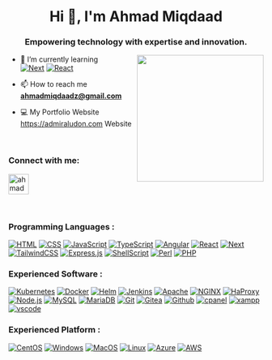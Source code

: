 <h1 align="center">Hi 👋, I'm Ahmad Miqdaad</h1>
<h3 align="center">Empowering technology with expertise and innovation.</h3>
<img src="https://raw.githubusercontent.com/admiraludon6/admiraludon6/master/images/undraw_programmer_re_owql.svg" width="250" height="250" frameBorder="0" class="giphy-embed" align="right" allowFullScreen>

- 🌱 I’m currently learning <br>
[![Next][Next.js]][Next-url] [![React][React.js]][React-url]


- 📫 How to reach me <br> **ahmadmiqdaadz@gmail.com** 

- 💻 My Portfolio Website <br> https://admiraludon.com
Website
<br>

<h3 align="left">Connect with me:</h3>
<p align="left">
<a href="https://linkedin.com/in/miqdaadz" target="_blank"><img align="center" src="https://raw.githubusercontent.com/admiraludon6/admiraludon6/master/icons/linkedin-svgrepo-com.svg" alt="ahmadmiqdaad zaini" height="40" width="40" /></a>
</p>

<br>
<h3 align="left">Programming Languages :</h3>
<p align="left"> 

  <!-- <a href="https://en.wikipedia.org/wiki/HTML" target="_blank" rel="noreferrer"> 
  <img src="https://raw.githubusercontent.com/admiraludon6/admiraludon6/master/icons/html-5-svgrepo-com.svg" 
       alt="html5" width="40" height="40"/> 
  </a>  -->

  <!-- <a href="https://en.wikipedia.org/wiki/CSS" target="_blank" rel="noreferrer"> 
  <img src="https://raw.githubusercontent.com/admiraludon6/admiraludon6/master/icons/css-3-svgrepo-com.svg" 
       alt="css3" width="40" height="40"/> 
  </a>  -->

  <!-- <a href="https://www.javascript.com/" target="_blank" rel="noreferrer"> 
  <img src="https://raw.githubusercontent.com/admiraludon6/admiraludon6/master/icons/js-svgrepo-com.svg" 
       alt="javascript" width="40" height="40"/> 
  </a>  -->

  <!-- <a href="https://www.typescriptlang.org/" target="_blank" rel="noreferrer"> 
  <img src="https://raw.githubusercontent.com/admiraludon6/admiraludon6/master/icons/typescript-icon-svgrepo-com.svg" 
       alt="typescript" width="40" height="40"/> 
  </a>  -->
  
  <!-- <a href="https://angular.io/" target="_blank" rel="noreferrer"> 
  <img src="https://raw.githubusercontent.com/admiraludon6/admiraludon6/master/icons/angular-svgrepo-com.svg" 
       alt="angular" width="40" height="40"/> 
  </a>  -->
  
  <!-- <a href="https://reactjs.org/" target="_blank" rel="noreferrer"> 
  <img src="https://raw.githubusercontent.com/admiraludon6/admiraludon6/master/icons/react-svgrepo-com.svg" 
       alt="reactjs" width="40" height="40"/> 
  </a>  -->
  
  <!-- <a href="https://nextjs.org/" target="_blank" rel="noreferrer"> 
  <img src="https://raw.githubusercontent.com/admiraludon6/admiraludon6/master/icons/nextjs-fill-svgrepo-com.svg" 
       alt="nextjs" width="40" height="40"/> 
  </a>  -->
  
  <!-- <a href="https://tailwindcss.com/" target="_blank" rel="noreferrer"> 
  <img src="https://raw.githubusercontent.com/admiraludon6/admiraludon6/master/icons/tailwind-svgrepo-com.svg" 
       alt="tailwindcss" width="40" height="40"/> 
  </a>  -->

  <!-- <a href="https://expressjs.com/" target="_blank" rel="noreferrer"> 
  <img src="https://raw.githubusercontent.com/admiraludon6/admiraludon6/master/icons/express-svgrepo-com.svg" 
       alt="expressjs" height="40"/> 
  </a>  -->

  <!-- <a href="https://www.gnu.org/software/bash/" target="_blank" rel="noreferrer"> 
  <img src="https://raw.githubusercontent.com/admiraludon6/admiraludon6/master/icons/bash-svgrepo-com.svg" 
       alt="bash" height="30"/> 
  </a>  -->

  <!-- <a href="https://www.perl.org/" target="_blank" rel="noreferrer"> 
  <img src="https://raw.githubusercontent.com/admiraludon6/admiraludon6/master/icons/perl2-svgrepo-com.svg" 
       alt="perl" width="40" height="40"/> 
  </a>  -->

  <!-- <a href="https://www.php.net/" target="_blank" rel="noreferrer"> 
  <img src="https://raw.githubusercontent.com/admiraludon6/admiraludon6/master/icons/php-svgrepo-com.svg" 
       alt="perl" width="40" height="40"/> 
  </a>  -->

  [![HTML][HTML]][HTML-url] [![CSS][CSS]][CSS-url] [![JavaScript][JavaScript]][JavaScript-url] [![TypeScript][TypeScript]][TypeScript-url]
 [![Angular][Angular]][Angular-url] [![React][React.js]][React-url] [![Next][Next.js]][Next-url] [![TailwindCSS][TailwindCSS]][TailwindCSS-url] [![Express.js][Express.js]][Express-url] [![ShellScript][ShellScript]][ShellScript-url] [![Perl][Perl]][Perl-url] [![PHP][PHP]][PHP-url]

  </p>

  <h3 align="left">Experienced Software :</h3>
  <p align="left"> 

  <!-- <a href="https://kubernetes.io/" target="_blank" rel="noreferrer"> 
  <img src="https://raw.githubusercontent.com/admiraludon6/admiraludon6/master/icons/kubernetes-svgrepo-com.svg" 
       alt="kubernetes" width="40" height="40"/> 
  </a>  -->

  <!-- <a href="https://www.docker.com/" target="_blank" rel="noreferrer"> 
  <img src="https://raw.githubusercontent.com/admiraludon6/admiraludon6/master/icons/docker-svgrepo-com.svg" 
       alt="docker" width="40" height="40"/> 
  </a>  -->

  <!-- 
  <a href="https://helm.sh/" target="_blank" rel="noreferrer"> 
  <img src="https://raw.githubusercontent.com/admiraludon6/admiraludon6/master/icons/helm-svgrepo-com.svg" 
       alt="helmchart" width="40" height="40"/> 
  </a>  -->

  <!-- <a href="https://www.jenkins.io/" target="_blank" rel="noreferrer"> 
  <img src="https://raw.githubusercontent.com/admiraludon6/admiraludon6/master/icons/jenkins-svgrepo-com.svg" 
       alt="helmchart" width="40" height="40"/> 
  </a>  -->

  <!-- <a href="https://httpd.apache.org/" target="_blank" rel="noreferrer"> 
  <img src="https://raw.githubusercontent.com/admiraludon6/admiraludon6/master/icons/apache-svgrepo-com.svg" 
       alt="apache" width="40" height="40"/> 
  </a>  -->
  
  <!-- <a href="https://www.nginx.com/" target="_blank" rel="noreferrer"> 
  <img src="https://raw.githubusercontent.com/admiraludon6/admiraludon6/master/icons/nginx-svgrepo-com.svg" 
       alt="nginx" width="40" height="40"/> 
  </a>  -->
  
  <!-- <a href="https://www.haproxy.org/" target="_blank" rel="noreferrer"> 
  <img src="https://raw.githubusercontent.com/admiraludon6/admiraludon6/master/icons/haproxy-svgrepo-com.svg" 
       alt="haproxy" height="40"/> 
  </a>  -->

  <!-- <a href="https://nodejs.org/en/" target="_blank" rel="noreferrer"> 
  <img src="https://raw.githubusercontent.com/admiraludon6/admiraludon6/master/icons/nodejs-svgrepo-com.svg" 
       alt="nodejs" height="20"/> 
  </a>  -->

  <!-- <a href="https://www.mysql.com/" target="_blank" rel="noreferrer"> 
  <img src="https://raw.githubusercontent.com/admiraludon6/admiraludon6/master/icons/mysql-logo-svgrepo-com.svg" 
       alt="mysql" width="60"/> 
  </a>  -->

  <!-- <a href="https://mariadb.org/" target="_blank" rel="noreferrer"> 
  <img src="https://raw.githubusercontent.com/admiraludon6/admiraludon6/master/icons/mariadb-svgrepo-com.svg" 
       alt="mariadb" width="60"/> 
  </a>  -->

  <!-- <a href="https://git-scm.com/" target="_blank" rel="noreferrer"> 
  <img src="https://raw.githubusercontent.com/admiraludon6/admiraludon6/master/icons/git-svgrepo-com.svg" 
       alt="git" width="40" height="40"/> 
  </a>  -->

  <!-- <a href="https://gitea.io/en-us/" target="_blank" rel="noreferrer"> 
  <img src="https://raw.githubusercontent.com/admiraludon6/admiraludon6/master/icons/gitea-svgrepo-com.svg" 
       alt="gitea" width="40" height="40"/> 
  </a>  -->

  <!-- <a href="https://github.com/" target="_blank" rel="noreferrer"> 
  <img src="https://raw.githubusercontent.com/admiraludon6/admiraludon6/master/icons/github-svgrepo-com.svg" 
       alt="github" width="40" height="40"/> 
  </a>  -->

  <!-- <a href="https://cpanel.net/" target="_blank" rel="noreferrer"> 
  <img src="https://raw.githubusercontent.com/admiraludon6/admiraludon6/master/icons/cpanel-svgrepo-com.svg" 
       alt="cpanel" width="40" height="40"/> 
  </a>  -->

  <!-- <a href="https://www.apachefriends.org/" target="_blank" rel="noreferrer"> 
  <img src="https://raw.githubusercontent.com/admiraludon6/admiraludon6/master/icons/xampp-svgrepo-com.svg" 
       alt="xampp" height="35" height="35"/> 
  </a>  -->

  <!-- <a href="https://code.visualstudio.com/" target="_blank" rel="noreferrer"> 
  <img src="https://raw.githubusercontent.com/admiraludon6/admiraludon6/master/icons/vscode-svgrepo-com.svg" 
       alt="xampp" height="40"/>  -->
  </a> 

  [![Kubernetes][Kubernetes]][Kubernetes-url] [![Docker][Docker]][Docker-url] [![Helm][Helm]][Helm-url] [![Jenkins][Jenkins]][Jenkins-url] [![Apache][Apache]][Apache-url] [![NGINX][NGINX]][NGINX-url] [![HaProxy][HaProxy]][HaProxy-url] [![Node.js][Node.js]][Node.js-url] [![MySQL][MySQL]][MySQL-url] [![MariaDB][MariaDB]][MariaDB-url] [![Git][Git]][Git-url] [![Gitea][Gitea]][Gitea-url] [![Github][Github]][Github-url] [![cpanel][cpanel]][cpanel-url] [![xampp][xampp]][xampp-url] [![vscode][vscode]][vscode-url]

  </p>

  <h3 align="left">Experienced Platform :</h3>
  <p align="left"> 
  
  <!-- <a href="https://www.centos.org/" target="_blank" rel="noreferrer"> 
  <img src="https://raw.githubusercontent.com/admiraludon6/admiraludon6/master/icons/centos-svgrepo-com.svg" 
       alt="centos" height="35"/> 
  </a>  -->

  <!-- <a href="https://www.microsoft.com/en-my/windows/?r=1" target="_blank" rel="noreferrer"> 
  <img src="https://raw.githubusercontent.com/admiraludon6/admiraludon6/master/icons/windowsphone-color-svgrepo-com.svg" 
       alt="windows" width="30" height="30"/> 
  </a>  -->
  
  <!-- <a href="https://www.apple.com/my/macos/" target="_blank" rel="noreferrer"> 
  <img src="https://raw.githubusercontent.com/admiraludon6/admiraludon6/master/icons/macos-svgrepo-com.svg" 
       alt="macos" width="40" height="40"/> 
  </a>  -->
  
  <!-- <a href="https://www.linux.org/" target="_blank" rel="noreferrer"> 
  <img src="https://raw.githubusercontent.com/admiraludon6/admiraludon6/master/icons/linux-svgrepo-com.svg" 
       alt="linux" width="40" height="40"/> 
  </a>  -->
  
  <!-- <a href="https://azure.microsoft.com/en-us" target="_blank" rel="noreferrer"> 
  <img src="https://raw.githubusercontent.com/admiraludon6/admiraludon6/master/icons/azure-svgrepo-com.svg" 
       alt="azure" width="40" height="40"/> 
  </a>  -->
  
  <!-- <a href="https://aws.amazon.com/" target="_blank" rel="noreferrer"> 
  <img src="https://raw.githubusercontent.com/admiraludon6/admiraludon6/master/icons/aws-svgrepo-com.svg" 
       alt="aws" width="40" height="40"/> 
  </a>  -->

  [![CentOS][CentOS]][CentOS-url] [![Windows][Windows]][Windows-url] [![MacOS][MacOS]][MacOS-url] [![Linux][Linux]][Linux-url] [![Azure][Azure]][Azure-url] [![AWS][AWS]][AWS-url]
  </p>

<!-- MARKDOWN LINKS & IMAGES -->
<!-- https://www.markdownguide.org/basic-syntax/#reference-style-links -->
[Next.js]: https://img.shields.io/badge/next.js-000000?style=for-the-badge&logo=nextdotjs&logoColor=white
[Next-url]: https://nextjs.org/
[React.js]: https://img.shields.io/badge/React-20232A?style=for-the-badge&logo=react&logoColor=61DAFB
[React-url]: https://reactjs.org/
[HTML]: https://img.shields.io/badge/html5-f16529?style=for-the-badge&logo=html5&logoColor=white
[HTML-url]: https://en.wikipedia.org/wiki/HTML
[CSS]: https://img.shields.io/badge/css3-1572B6?style=for-the-badge&logo=CSS3&logoColor=white
[CSS-url]: https://en.wikipedia.org/wiki/CSS
[JavaScript]: https://img.shields.io/badge/JavaScript-F7DF1E?style=for-the-badge&logo=JavaScript&logoColor=black
[JavaScript-url]: https://www.javascript.com/
[TypeScript]: https://img.shields.io/badge/TypeScript-3178C6?style=for-the-badge&logo=TypeScript&logoColor=white
[TypeScript-url]: https://www.typescriptlang.org/
[Angular]: https://img.shields.io/badge/Angular-6D0018?style=for-the-badge&logo=Angular&logoColor=FF073E
[Angular-url]: https://angular.io/
[TailwindCSS]: https://img.shields.io/badge/TailwindCSS-012930?style=for-the-badge&logo=TailwindCSS&logoColor=06B6D4
[TailwindCSS-url]: https://tailwindcss.com/
[Express.js]: https://img.shields.io/badge/express.js-000000?style=for-the-badge&logo=express&logoColor=white
[Express-url]: https://expressjs.com/
[ShellScript]: https://img.shields.io/badge/shell%20scripting-0F2007?style=for-the-badge&logo=gnubash&logoColor=4EAA25
[ShellScript-url]: https://www.shellscript.sh/
[Perl]: https://img.shields.io/badge/perl-283057?style=for-the-badge&logo=perl&logoColor=7280BF
[Perl-url]: https://www.perl.org/
[PHP]: https://img.shields.io/badge/php-424678?style=for-the-badge&logo=php&logoColor=C6C8E0
[PHP-url]: https://www.php.net/

[Kubernetes]: https://img.shields.io/badge/Kubernetes-326CE5?style=for-the-badge&logo=Kubernetes&logoColor=white
[Kubernetes-url]: https://kubernetes.io/
[Docker]: https://img.shields.io/badge/Docker-083A61?style=for-the-badge&logo=Docker&logoColor=2496ED
[Docker-url]: https://www.docker.com/
[Helm]: https://img.shields.io/badge/Helm-0F1689?style=for-the-badge&logo=Helm&logoColor=white
[Helm-url]: https://helm.sh/
[Jenkins]: https://img.shields.io/badge/Jenkins-d33833?style=for-the-badge&logo=Jenkins&logoColor=black
[Jenkins-url]: https://www.jenkins.io/
[Apache]: https://img.shields.io/badge/Apache-711216?style=for-the-badge&logo=Apache&logoColor=E65F64
[Apache-url]: https://httpd.apache.org/
[NGINX]: https://img.shields.io/badge/NGINX-005E24?style=for-the-badge&logo=NGINX&logoColor=11FF6C
[NGINX-url]: https://www.nginx.com/
[HaProxy]: https://raw.githubusercontent.com/admiraludon6/admiraludon6/master/badges/HAproxy-simpleicons.svg
[HaProxy-URL]: https://www.haproxy.org/
[Node.js]: https://img.shields.io/badge/node.js-091B09?style=for-the-badge&logoColor=339933&logo=node.js
[Node.js-url]: https://nodejs.org/en/
[MySQL]: https://img.shields.io/badge/mysql-4479A1?style=for-the-badge&logoColor=white&logo=mysql
[MySQL-url]: https://mariadb.org/
[MariaDB]: https://img.shields.io/badge/mariadb-EAD6D0?style=for-the-badge&logoColor=b7755f&logo=MariaDB
[MariaDB-url]: https://mariadb.org/
[Git]: https://img.shields.io/badge/git--scm-FBD2CA?style=for-the-badge&logoColor=F05032&logo=git
[Git-url]: https://git-scm.com/
[Gitea]: https://img.shields.io/badge/gitea-BCE493?style=for-the-badge&logoColor=609926&logo=gitea
[Gitea-url]: https://gitea.io/en-us/
[Github]: https://img.shields.io/badge/github-181717?style=for-the-badge&logoColor=white&logo=github
[Github-url]: https://github.com/
[Cpanel]: https://img.shields.io/badge/cpanel-832800?style=for-the-badge&logoColor=FF6C2C&logo=cpanel
[Cpanel-url]: https://cpanel.net/
[Xampp]: https://img.shields.io/badge/xampp-FEE8D8?style=for-the-badge&logoColor=FB7A24&logo=xampp
[Xampp-url]: https://www.apachefriends.org/
[vscode]: https://img.shields.io/badge/visual%20studio%20code-70C6FF?style=for-the-badge&logoColor=007ACC&logo=visualstudiocode
[vscode-url]: https://code.visualstudio.com/

[CentOS]: https://img.shields.io/badge/centos-262577?style=for-the-badge&logoColor=white&logo=centos
[CentOS-url]: https://www.centos.org/
[Windows]: https://img.shields.io/badge/windows-8FCEFF?style=for-the-badge&logoColor=0078D6&logo=windows
[Windows-url]: https://www.microsoft.com/en-my/windows/?r=1
[MacOS]: https://img.shields.io/badge/macos-E3E3E3?style=for-the-badge&logoColor=black&logo=macos
[MacOS-url]: https://www.apple.com/my/macos/
[Linux]: https://img.shields.io/badge/linux-3D3D3D?style=for-the-badge&logoColor=FCC624&logo=linux
[Linux-url]: https://www.linux.org/
[Azure]: https://img.shields.io/badge/Azure%20Portal-00192C?style=for-the-badge&logoColor=0078D4&logo=MicrosoftAzure
[Azure-url]: https://azure.microsoft.com/en-us
[AWS]: https://img.shields.io/badge/Amazon%20AWS-8F5600?style=for-the-badge&logoColor=FF9900&logo=AmazonAWS
[AWS-url]: https://aws.amazon.com/